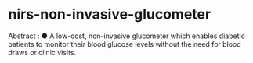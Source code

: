 # nirs-non-invasive-glucometer
Abstract : ● A low-cost, non-invasive glucometer which enables diabetic patients to monitor their
 blood glucose levels without the need for blood draws or clinic visits.
 

